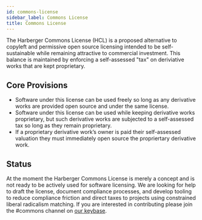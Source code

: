 ```yaml
---
id: commons-license
sidebar_label: Commons License
title: Commons License
---
```


The Harberger Commons License (HCL) is a proposed alternative to copyleft and permissive open source licensing intended to be self-sustainable while remaining attractive to commercial investment. This balance is maintained by enforcing a self-assessed "tax" on deriviative works that are kept proprietary.

## Core Provisions
- Software under this license can be used freely so long as any derivative works are provided open source and under the same license.
- Software under this license can be used while keeping derivative works proprietary, but such derivative works are subjected to a self-assessed tax so long as they remain proprietary.
- If a proprietary derivative work’s owner is paid their self-assessed valuation they must immediately open source the propriertary derivative work.

## Status

At the moment the Harberger Commons License is merely a concept and is not ready to be actively used for software licensing. We are looking for help to draft the license, document compliance processes, and develop tooling to reduce compliance friction and direct taxes to projects using constrained liberal radicalism matching. If you are interested in contributing please join the #commons channel on [our keybase](docs/community/keybase).
